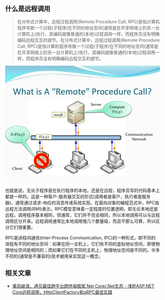 ## 什么是远程调用

> 在分布式计算中，远程过程调用(Remote Procedure Call, RPC)是指计算机程序导致一个过程(子程序)在不同的地址空间(通常是在共享网络上的另一台计算机上)执行，其编码就像普通的(本地)过程调用一样，而程序员没有明确编码远程交互的细节。在分布式计算中，远程过程调用(Remote Procedure Call, RPC)是指计算机程序导致一个过程(子程序)在不同的地址空间(通常是在共享网络上的另一台计算机上)执行，其编码就像普通的(本地)过程调用一样，而程序员没有明确编码远程交互的细节。

![](/Assets/2022-10-20-00-42-59.png)

也就是说，无论子程序是在执行程序的本地，还是在远程，程序员写的代码基本上都是一样的。这是一种客户-服务器交互的形式(调用者是客户，执行者是服务器)，通常通过请求-响应的消息传递系统实现。在面向对象的编程范式中，RPC由远程方法调用(RMI)表示。RPC模型意味着一定程度的位置透明，即无论本地还是远程，调用程序基本相同，但通常，它们并不完全相同，所以本地调用可以与远程调用区分开来。远程调用通常比本地调用慢几个数量级，而且不那么可靠，所以区分它们很重要。

RPC是进程间通信(Inter-Process Communication, IPC)的一种形式，即不同的进程有不同的地址空间：如果在同一主机上，它们有不同的虚拟地址空间，即使物理地址空间是相同的；而如果它们在不同的主机上，物理地址空间是不同的。许多不同的(通常是不兼容的)技术被用来实现这一概念。

## 相关文章

* [乘风破浪，遇见最佳跨平台跨终端框架.Net Core/.Net生态 - 浅析ASP.NET Core远程调用，HttpClientFactory和gRPC最佳实践](https://www.cnblogs.com/taylorshi/p/16808281.html)